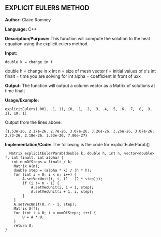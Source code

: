 ## EXPLICIT EULERS METHOD

**Author:** Claire Romney

**Language:** C++

**Description/Purpose:** This function will compute the solution to the heat equation using the explicit eulers method.

**Input:**

	double k = change in t
  double h =  change in x
  int n = size of mesh
  vector<double> f = initial values of x's
  int finalt = time you are solving for
  int alpha = coefficient in front of uxx
  
**Output:** The function will output a column vector as a Matrix of solutions at time finalt

**Usage/Example:**

	explicitEulers(.001, .1, 11, {0, .1, .2, .3, .4, .5, .6, .7, .8, .9, 1}, 10, 1)

Output from the lines above:

	{1.53e-26, 2.17e-26, 2.7e-26, 3.07e-26, 3.26e-26, 3.26e-26, 3.07e-26, 2.73-26, 2.18e-26, 1.53e-26, 7.86e-27}
    
**Implementation/Code:** The following is the code for explicitEulerParab()

	  Matrix explicitEulerParab(double k, double h, int n, vector<double> f, int finalt, int alpha) {
	   int numOfSteps = finalt / k;
	    Matrix A(n);
	    double step = (alpha * k) / (h * h);
	    for (int i = 0; i < n; i++) {
		    A.setVecUnit(i, i, (1 - (2 * step)));
		    if (i != n - 1) {
			    A.setVecUnit(i, i + 1, step);
			    A.setVecUnit(i + 1, i, step);
		    }
	    }
	    A.setVecUnit(0, n - 1, step);
	    Matrix U(f);
	    for (int i = 0; i < numOfSteps; i++) {
		    U = A * U;
	    }
	    return U;
    }
